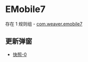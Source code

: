 # EMobile7

存在 1 规则组 - [com.weaver.emobile7](/src/apps/com.weaver.emobile7.ts)

## 更新弹窗

- [快照-0](https://gkd-kit.gitee.io/import/12673154)

